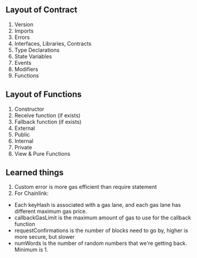 ## Layout of Contract

1. Version
2. Imports
3. Errors
4. Interfaces, Libraries, Contracts
5. Type Declarations
6. State Variables
7. Events
8. Modifiers
9. Functions

## Layout of Functions

1. Constructor
2. Receive function (if exists)
3. Fallback function (if exists)
4. External
5. Public
6. Internal
7. Private
8. View & Pure Functions

## Learned things
1. Custom error is more gas efficient than require statement
2. For Chainlink:
- Each keyHash is associated with a gas lane, and each gas lane has different maximum gas price.
- callbackGasLimit is the maximum amount of gas to use for the callback function
- requestConfirmations is the number of blocks need to go by, higher is more secure, but slower
- numWords is the number of random numbers that we're getting back. Minimum is 1.
